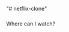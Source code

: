 "# netflix-clone" 
    </div>
    <div class="faqbox">
        <span>Where can I watch?</span>
        <svg xmlns="http://www.w3.org/2000/svg" viewBox="0 0 24 24" width="24" height="24" color="#fff"
            fill="none">
            <path d="M12 4V20" stroke="currentColor" stroke-width="1.5" stroke-linecap="round"
                stroke-linejoin="round" />
            <path d="M4 12H20" stroke="currentColor" stroke-width="1.5" stroke-linecap="round"
                stroke-linejoin="round" />
        </svg>
    </div>
